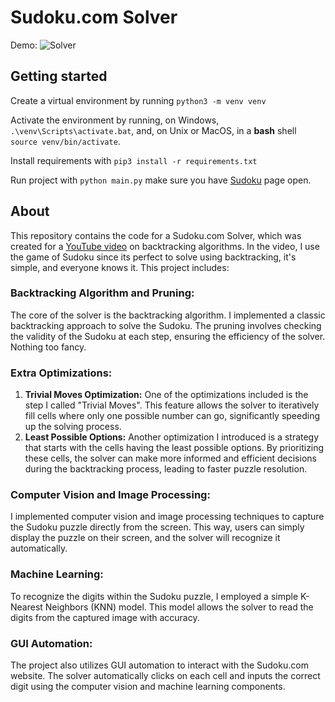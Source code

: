 # Sudoku.com Solver
Demo:
![Solver](https://github.com/santifiorino/sudoku.com-solver/assets/94584235/c4301548-578c-47cf-b46a-dfaa9382fab8)

## Getting started
Create a virtual environment by running `python3 -m venv venv`

Activate the environment by running, on Windows, `.\venv\Scripts\activate.bat`, and, on Unix or MacOS, in a **bash** shell `source venv/bin/activate`.

Install requirements with `pip3 install -r requirements.txt`

Run project with `python main.py` make sure you have <a href="https://sudoku.com/" target="_blank">Sudoku</a> page open.


## About
This repository contains the code for a Sudoku.com Solver, which was created for a <a href="https://youtu.be/-bjTb0o6EAQ" target="_blank">YouTube video</a> on backtracking algorithms. In the video, I use the game of Sudoku since its perfect to solve using backtracking, it's simple, and everyone knows it. This project includes:
### Backtracking Algorithm and Pruning:
The core of the solver is the backtracking algorithm. I implemented a classic backtracking approach to solve the Sudoku. The pruning involves checking the validity of the Sudoku at each step, ensuring the efficiency of the solver. Nothing too fancy.
### Extra Optimizations:
1. **Trivial Moves Optimization:** One of the optimizations included is the step I called "Trivial Moves". This feature allows the solver to iteratively fill cells where only one possible number can go, significantly speeding up the solving process.
2. **Least Possible Options:** Another optimization I introduced is a strategy that starts with the cells having the least possible options. By prioritizing these cells, the solver can make more informed and efficient decisions during the backtracking process, leading to faster puzzle resolution.
### Computer Vision and Image Processing:
I implemented computer vision and image processing techniques to capture the Sudoku puzzle directly from the screen. This way, users can simply display the puzzle on their screen, and the solver will recognize it automatically.
### Machine Learning:
To recognize the digits within the Sudoku puzzle, I employed a simple K-Nearest Neighbors (KNN) model. This model allows the solver to read the digits from the captured image with accuracy.
### GUI Automation:
The project also utilizes GUI automation to interact with the Sudoku.com website. The solver automatically clicks on each cell and inputs the correct digit using the computer vision and machine learning components.

